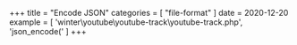 +++
title = "Encode JSON"
categories = [ "file-format" ]
date = 2020-12-20
example = [
   'winter\youtube\youtube-track\youtube-track.php', 'json_encode('
]
+++
